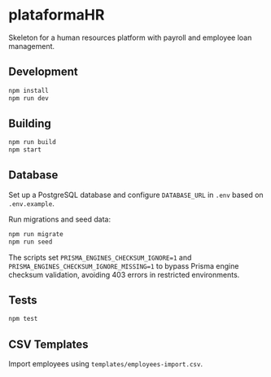 # plataformaHR

Skeleton for a human resources platform with payroll and employee loan management.

## Development

```bash
npm install
npm run dev
```

## Building

```bash
npm run build
npm start
```

## Database

Set up a PostgreSQL database and configure `DATABASE_URL` in `.env` based on `.env.example`.

Run migrations and seed data:

```bash
npm run migrate
npm run seed
```

The scripts set `PRISMA_ENGINES_CHECKSUM_IGNORE=1` and `PRISMA_ENGINES_CHECKSUM_IGNORE_MISSING=1` to bypass Prisma engine checksum validation, avoiding 403 errors in restricted environments.

## Tests

```bash
npm test
```

## CSV Templates

Import employees using `templates/employees-import.csv`.
